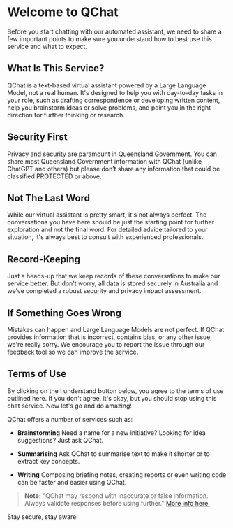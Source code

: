 # Welcome to QChat

Before you start chatting with our automated assistant, we need to share a few important points to make sure you understand how to best use this service and what to expect.

## What Is This Service?

QChat is a text-based virtual assistant powered by a Large Language Model, not a real human. It's designed to help you with day-to-day tasks in your role, such as drafting correspondence or developing written content, help you brainstorm ideas or solve problems, and point you in the right direction for further thinking or research.

## Security First

Privacy and security are paramount in Queensland Government. You can share most Queensland Government information with QChat (unlike ChatGPT and others) but please don’t share any information that could be classified PROTECTED or above.

## Not The Last Word

While our virtual assistant is pretty smart, it's not always perfect. The conversations you have here should be just the starting point for further exploration and not the final word. For detailed advice tailored to your situation, it's always best to consult with experienced professionals.

## Record-Keeping

Just a heads-up that we keep records of these conversations to make our service better. But don't worry, all data is stored securely in Australia and we’ve completed a robust security and privacy impact assessment.

## If Something Goes Wrong

Mistakes can happen and Large Language Models are not perfect. If QChat provides information that is incorrect, contains bias, or any other issue, we're really sorry. We encourage you to report the issue through our feedback tool so we can improve the service.

## Terms of Use

By clicking on the I understand button below, you agree to the terms of use outlined here. If you don't agree, it's okay, but you should stop using this chat service. Now let's go and do amazing!

QChat offers a number of services such as:

- **Brainstorming**
  Need a name for a new initiative? Looking for idea suggestions? Just ask QChat.

- **Summarising**
  Ask QChat to summarise text to make it shorter or to extract key concepts.

- **Writing**
  Composing briefing notes, creating reports or even writing code can be faster and easier using QChat.

> **Note:** "QChat may respond with inaccurate or false information. Always validate responses before using further." [More info here.](https://www.forgov.qld.gov.au/information-and-communication-technology/qchat/qchat-assistant)

Stay secure, stay aware!
